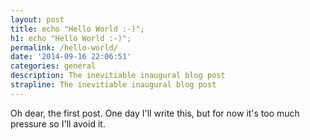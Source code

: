 ```yaml
---
layout: post
title: echo "Hello World :-)";
h1: echo "Hello World :-)";
permalink: /hello-world/
date: '2014-09-16 22:06:51'
categories: general
description: The inevitiable inaugural blog post
strapline: The inevitiable inaugural blog post
---
```

Oh dear, the first post. One day I'll write this, but for now it's too much pressure so I'll avoid it.